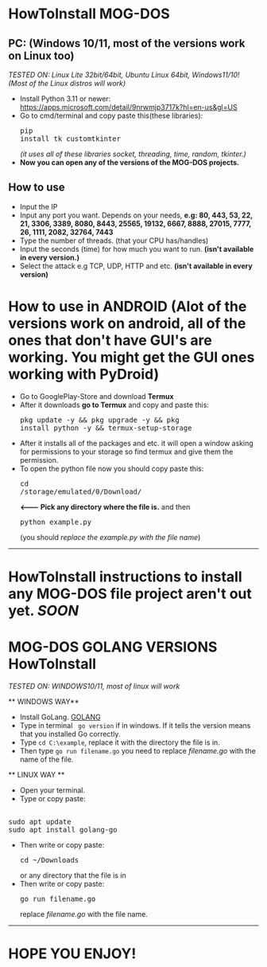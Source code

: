 # HowToInstall MOG-DOS

## PC: (Windows 10/11, most of the versions work on Linux too)
*TESTED ON: Linux Lite 32bit/64bit, Ubuntu Linux 64bit, Windows11/10! (Most of the Linux distros will work)*

- Install Python 3.11 or newer: https://apps.microsoft.com/detail/9nrwmjp3717k?hl=en-us&gl=US
- Go to cmd/terminal and copy paste this(these libraries): <pre>pip install tk customtkinter</pre>
*(it uses all of these libraries socket, threading, time, random, tkinter.)*
- **Now you can open any of the versions of the MOG-DOS projects.**

## How to use
- Input the IP
- Input any port you want. Depends on your needs, **e.g: 80, 443, 53, 22, 21, 3306, 3389, 8080, 8443, 25565, 19132, 6667, 8888, 27015, 7777, 26, 1111, 2082, 32764, 7443**
- Type the number of threads. (that your CPU has/handles)
- Input the seconds (time) for how much you want to run. **(isn't available in every version.)**
- Select the attack e.g TCP, UDP, HTTP and etc. **(isn't available in every version)**

# How to use in ANDROID (Alot of the versions work on android, all of the ones that don't have GUI's are working. You might get the GUI ones working with PyDroid)
- Go to GooglePlay-Store and download **Termux**
- After it downloads **go to Termux** and copy and paste this: <pre>pkg update -y && pkg upgrade -y && pkg install python -y && termux-setup-storage</pre>
- After it installs all of the packages and etc. it will open a window asking for permissions to your storage so find termux and give them the permission.
- To open the python file now you should copy paste this: <pre>cd /storage/emulated/0/Download/</pre> **<--- Pick any directory where the file is.** and then <pre>python example.py</pre> (you should *replace the example.py with the file name*)

---

# HowToInstall instructions to install any MOG-DOS file project aren't out yet. *SOON*

# MOG-DOS GOLANG VERSIONS HowToInstall
*TESTED ON: WINDOWS10/11, most of linux will work*

** WINDOWS WAY**
- Install GoLang. [GOLANG](https://go.dev/doc/install)
- Type in terminal `` go version`` if in windows. If it tells the version means that you installed Go correctly.
- Type ``cd C:\example``, replace it with the directory the file is in.
- Then type ``go run filename.go`` you need to replace *filename.go* with the name of the file.

** LINUX WAY **
- Open your terminal.
- Type or copy paste:
<pre> 
sudo apt update
sudo apt install golang-go
</pre>
- Then write or copy paste: <pre>cd ~/Downloads</pre> or any directory that the file is in
- Then write or copy paste: <pre>go run filename.go</pre> replace *filename.go* with the file name.

--- 

# HOPE YOU ENJOY!
